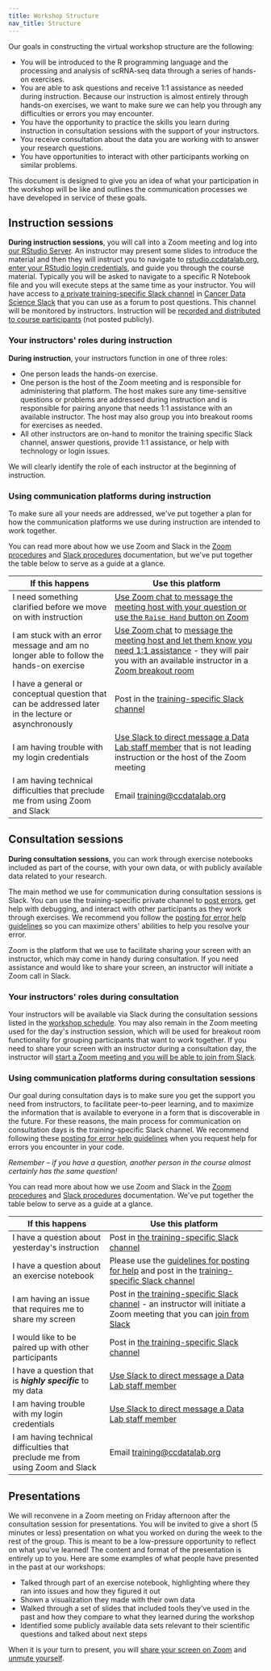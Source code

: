 ```yaml
---
title: Workshop Structure
nav_title: Structure
---
```


Our goals in constructing the virtual workshop structure are the following:

* You will be introduced to the R programming language and the processing and analysis of scRNA-seq data through a series of hands-on exercises.
* You are able to ask questions and receive 1:1 assistance as needed during instruction. Because our instruction is almost entirely through hands-on exercises, we want to make sure we can help you through any difficulties or errors you may encounter.
* You have the opportunity to practice the skills you learn during instruction in consultation sessions with the support of your instructors.
* You receive consultation about the data you are working with to answer your research questions.
* You have opportunities to interact with other participants working on similar problems.

This document is designed to give you an idea of what your participation in the workshop will be like and outlines the communication processes we have developed in service of these goals.

## Instruction sessions

**During instruction sessions**, you will call into a Zoom meeting and log into [our RStudio Server](https://rstudio.ccdatalab.org).
An instructor may present some slides to introduce the material and then they will instruct you to navigate to [rstudio.ccdatalab.org](https://rstudio.ccdatalab.org), [enter your RStudio login credentials](../virtual-setup/rstudio-login.md#rstudio-server-set-up), and guide you through the course material.
Typically you will be asked to navigate to a specific R Notebook file and you will execute steps at the same time as your instructor.
You will have access to [a private training-specific Slack channel](../virtual-setup/slack-procedures.md#using-the-training-specific-channel) in [Cancer Data Science Slack](https://www.ccdatalab.org/slack) that you can use as a forum to post questions.
This channel will be monitored by instructors.
Instruction will be [recorded and distributed to course participants](../virtual-setup/zoom-procedures.md#zoom-recordings) (not posted publicly).


### Your instructors' roles during instruction

**During instruction**, your instructors function in one of three roles:

* One person leads the hands-on exercise.
* One person is the host of the Zoom meeting and is responsible for administering that platform.
The host makes sure any time-sensitive questions or problems are addressed during instruction and is responsible for pairing anyone that needs 1:1 assistance with an available instructor.
The host may also group you into breakout rooms for exercises as needed.
* All other instructors are on-hand to monitor the training specific Slack channel, answer questions, provide 1:1 assistance, or help with technology or login issues.

We will clearly identify the role of each instructor at the beginning of instruction.

### Using communication platforms during instruction

To make sure all your needs are addressed, we've put together a plan for how the communication platforms we use during instruction are intended to work together.

You can read more about how we use Zoom and Slack in the [Zoom procedures](../virtual-setup/zoom-procedures.md) and [Slack procedures](../virtual-setup/slack-procedures.md) documentation, but we've put together the table below to serve as a guide at a glance.

| If this happens | Use this platform |
|-----------------|-------------------|
| I need something clarified before we move on with instruction | [Use Zoom chat to message the meeting host with your question or use the `Raise Hand` button on Zoom](../virtual-setup/zoom-procedures.md#interacting-with-instructors-and-providing-feedback) |
| I am stuck with an error message and am no longer able to follow the hands-on exercise | [Use Zoom chat](../virtual-setup/zoom-procedures.md#chat) to [message the meeting host and let them know you need 1:1 assistance](../virtual-setup/zoom-procedures.md#asking-for-11-help-during-instruction) - they will pair you with an available instructor in a [Zoom breakout room](../virtual-setup/zoom-procedures.md#joining-a-breakout-room) |
| I have a general or conceptual question that can be addressed later in the lecture or asynchronously | Post in the [training-specific Slack channel](../virtual-setup/slack-procedures.md#using-the-training-specific-channel) |
| I am having trouble with my login credentials | [Use Slack to direct message a Data Lab staff member](../virtual-setup/slack-procedures.md#using-direct-messages-during-training) that is not leading instruction or the host of the Zoom meeting |
| I am having technical difficulties that preclude me from using Zoom and Slack | Email [training@ccdatalab.org](mailto:training@ccdatalab.org) |

## Consultation sessions

**During consultation sessions**, you can work through exercise notebooks included as part of the course, with your own data, or with publicly available data related to your research.

The main method we use for communication during consultation sessions is Slack.
You can use the training-specific private channel to [post errors](./posting-errors-guidelines.md), get help with debugging, and interact with other participants as they work through exercises.
We recommend you follow the [posting for error help guidelines](./posting-errors-guidelines.md) so you can maximize others' abilities to help you resolve your error.

Zoom is the platform that we use to facilitate sharing your screen with an instructor, which may come in handy during consultation.
If you need assistance and would like to share your screen, an instructor will initiate a Zoom call in Slack.

### Your instructors' roles during consultation

Your instructors will be available via Slack during the consultation sessions listed in the [workshop schedule](SCHEDULE.md).
You may also remain in the Zoom meeting used for the day's instruction session, which will be used for breakout room functionality for grouping participants that want to work together.
If you need to share your screen with an instructor during a consultation day, the instructor will [start a Zoom meeting and you will be able to join from Slack](../virtual-setup/zoom-procedures.md#joining-a-zoom-call-from-slack).

### Using communication platforms during consultation sessions

Our goal during consultation days is to make sure you get the support you need from instructors, to facilitate peer-to-peer learning, and to maximize the information that is available to everyone in a form that is discoverable in the future.
For these reasons, the main process for communication on consultation days is the training-specific Slack channel.
We recommend following these [posting for error help guidelines](posting-errors-guidelines.md) when you request help for errors you encounter in your code.

_Remember – if you have a question, another person in the course almost certainly has the same question!_

<!--In addition, because the Data Lab team is also currently all-remote, keeping most communication to the training-specific Slack channel allows us to better coordinate our efforts and make sure you get the support you need.-->

You can read more about how we use Zoom and Slack in the [Zoom procedures](../virtual-setup/zoom-procedures.md) and [Slack procedures](../virtual-setup/slack-procedures.md) documentation. We've put together the table below to serve as a guide at a glance.

| If this happens | Use this platform |
|-----------------|-------------------|
| I have a question about yesterday's instruction | Post in [the training-specific Slack channel](../virtual-setup/slack-procedures.md#using-the-training-specific-channel) |
| I have a question about an exercise notebook | Please use the [guidelines for posting for help](posting-errors-guidelines.md) and post in the [training-specific Slack channel](../virtual-setup/slack-procedures.md#using-the-training-specific-channel)|
| I am having an issue that requires me to share my screen | Post in [the training-specific Slack channel](../virtual-setup/slack-procedures.md#using-the-training-specific-channel) - an instructor will initiate a Zoom meeting that you can [join from Slack](../virtual-setup/zoom-procedures.md#joining-a-zoom-call-from-slack) |
| I would like to be paired up with other participants | Post in [the training-specific Slack channel](../virtual-setup/slack-procedures.md#using-the-training-specific-channel) |
| I have a question that is **_highly specific_** to my data | [Use Slack to direct message a Data Lab staff member](../virtual-setup/slack-procedures.md#using-direct-messages-during-training) |
| I am having trouble with my login credentials | [Use Slack to direct message a Data Lab staff member](../virtual-setup/slack-procedures.md#using-direct-messages-during-training) |
| I am having technical difficulties that preclude me from using Zoom and Slack | Email [training@ccdatalab.org](mailto:training@ccdatalab.org) |


## Presentations

We will reconvene in a Zoom meeting on Friday afternoon after the consultation session for presentations.
You will be invited to give a short (5 minutes or less) presentation on what you worked on during the week to the rest of the group.
This is meant to be a low-pressure opportunity to reflect on what you've learned!
The content and format of the presentation is entirely up to you.
Here are some examples of what people have presented in the past at our workshops:

* Talked through part of an exercise notebook, highlighting where they ran into issues and how they figured it out
* Shown a visualization they made with their own data
* Walked through a set of slides that included tools they've used in the past and how they compare to what they learned during the workshop
* Identified some publicly available data sets relevant to their scientific questions and talked about next steps

When it is your turn to present, you will [share your screen on Zoom](../virtual-setup/zoom-procedures.md#sharing-your-screen-in-zoom) and [unmute yourself](../virtual-setup/zoom-procedures.md#audio).
